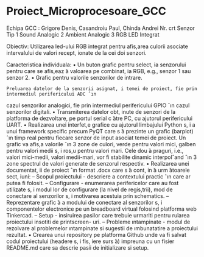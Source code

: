 # Proiect_Microprocesoare_GCC

Echipa GCC : Grigore Denis, Casandroiu Paul, Chinda Andrei
    Nr. crt Senzor Tip
        1 Sound Analogic
        2 Ambient Analogic
        3 RGB LED Integrat

Obiectiv: Utilizarea led-ului RGB integrat pentru afis,area culorii asociate intervalului de valori
recept, ionate de la cei doi senzori.

Caracteristica individuala:
    • Un buton grafic pentru select, ia senzorului pentru care se afis,eaz ̆a valoarea pe combinat, ia RGB,
    e.g., senzor 1 sau senzor 2.
    • Grafic pentru valorile senzorilor de intrare.
    
    
    
    Preluarea datelor de la senzorii asignat, i temei de proiect, fie prin intermediul perifericului ADC ˆın
cazul senzorilor analogici, fie prin intermediul perifericului GPIO ˆın cazul senzorilor digitali.
• Transmiterea datelor obt, inute de senzori de la platforma de dezvoltare, pe portul serial c ̆atre PC,
cu ajutorul perifericului UART.
• Realizarea unei interfet,e grafice cu ajutorul limbajului Python s, i a unui framework specific precum
PyQT care s ̆a prezinte un grafic (barplot) ˆın timp real pentru fiecare senzor de input asociat temei
de proiect. Un grafic va afis,a valorile ˆın 3 zone de culori, verde pentru valori mici, galben pentru
valori medii s, i ros,u pentru valori mari. Cele dou ̆a praguri, i.e., valori mici-medii, valori medii-mari,
vor fi stabilite dinamic interpolˆand ˆın 3 zone spectrul de valori generate de senzorul respectiv.
• Realizarea unei documentat, ii de proiect ˆın format .docx care s ̆a cont, in ̆a urm ̆atoarele sect, iuni:
– Scopul proiectului - descriere a contextului practic ˆın care ar putea fi folosit.
– Configurare - enumerarea perifericelor care au fost utilizate s, i modul lor de configurare (la
nivel de regis,trii), mod de conectare al senzorilor s, i motivarea acestuia prin schematics.
– Reprezentare grafic ̆a a modului de conectare al senzorilor s, i componentelor electronice pe un
breadboard virtual folosind platforma web Tinkercad.
– Setup - insiruirea pasilor care trebuie urmariti pentru rularea proiectului insotiti de printscreen-
uri.
– Probleme ıntampinate - modul de rezolvare al problemelor ıntampinate si sugestii de ımbunatatire
a proiectului rezultat.
• Crearea unui repository pe platforma Github unde va fi salvat codul proiectului (headere s, i fis, iere
surs ̆a) impreuna cu un fisier README.md care sa descrie pasii de initializare si setup.
